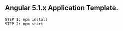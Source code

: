 
Angular 5.1.x Application Template.
---------------------------------------------------

```
STEP 1: npm install 
STEP 2: npm start
```
